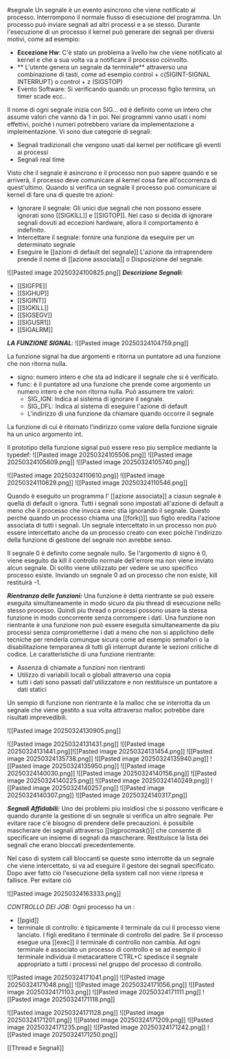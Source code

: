 #segnale
Un segnale è un evento asincrono che viene notificato al processo. Interrompono il normale flusso di esecuzione del programma. Un processo può inviare segnali ad altri processi e a se stesso.
Durante l'esecuzione di un processo il kernel può generare dei segnali per diversi motivi, come ad esempio:
- **Eccezione Hw**: C'è stato un problema a livello hw che viene notificato al kernel e che a sua volta va a notificare il processo coinvolto.
- ** L'utente genera  un segnale da terminale** attraverso una combinazione di tasti, come ad esempio control + c(SIGINT-SIGNAL INTERRUPT) o control + z (SIGSTOP)
- Evento Software: Si verificando quando un processo figlio termina, un timer scade ecc..

Il nome di ogni segnale inizia con SIG... ed è definito come un intero che assume valori che vanno da 1 in poi. Nei programmi vanno usati i nomi effettivi, poiché i numeri potrebbero variare da implementazione a implementazione.
Vi sono due categorie di segnali:
- Segnali tradizionali che vengono usati dal kernel per notificare gli eventi ai processi
- Segnali real time

Visto che il segnale è asincrono e il processo non può sapere quando e se arriverà, il processo deve comunicare al kernel cosa fare all'occorrenza di quest'ultimo.
Quando si verifica un segnale il  processo può comunicare al kernel di fare una di queste tre azioni:
- Ignorare il segnale: Gli unici due segnali che non possono essere ignorati sono [[SIGKILL]] e [[SIGTOP]]. Nel caso si decida di ignorare segnali dovuti ad eccezioni hardware, allora il comportamento è indefinito.
- Intercettare il segnale: fornire una funzione da eseguire per un determinato segnale
- Eseguire le [[azioni di default del segnale]]
L'azione da intraprendere prende il nome di [[azione associata]] o Disposizione del segnale.


![[Pasted image 20250324100825.png]]
***Descrizione Segnali:***
- [[SIGFPE]]
- [[SIGHUP]]
- [[SIGINT]]
- [[SIGKILL]]
- [[SIGSEGV]]
- [[SIGUSR1]]
- [[SIGALRM]]


***LA FUNZIONE SIGNAL***:
![[Pasted image 20250324104759.png]]

La funzione signal ha due argomenti e ritorna un puntatore ad una funzione che non ritorna nulla.
- signo: numero intero e che sta ad indicare il segnale che si è verificato.
- func: è il puntatore ad una funzione che prende come argomento un numero intero e che non ritorna nulla. Può assumere tre valori:
   - SIG_IGN: Indica al sistema di ignorare il segnale.
   - SIG_DFL: Indica al sistema di eseguire l'azione di default
   - L'indirizzo di una funzione da chiamare quando occorre il segnale

La funzione di cui è ritornato l'indirizzo come valore della funzione signale  ha un unico argomento  int.

Il prototipo della funzione signal può essere reso piu semplice mediante la typedef:
![[Pasted image 20250324105506.png]]
![[Pasted image 20250324105609.png]]
![[Pasted image 20250324105740.png]]

![[Pasted image 20250324110610.png]]
![[Pasted image 20250324110629.png]]
![[Pasted image 20250324110546.png]]

Quando è eseguito un programma l' [[azione associata]] a ciasun segnale è quella di default o ignora. Tutti i segnali sono impostati all'azione di default a meno che il processo che invoca exec stia ignorando il segnale. Questo perché quando un processo chiama una [[fork()]] suo figlio eredita l'azione associata di tutti i segnali. Un segnale intercettato in un processo non può essere intercettato anche da un processo creato con exec poiché l'indirizzo della funzione di gestione del segnale non avrebbe senso.

Il segnale 0 è definito come segnale nullo. Se l'argomento di signo è 0, viene eseguito da kill il controllo normale dell'errore ma non viene inviato alcun segnale.
Di solito viene utilizzato per vedere se uno specifico processo esiste. Inviando un segnale 0 ad un processo che non esiste, kill restituirà -1.

***Rientranza delle funzioni:***
Una funzione è detta rientrante se può essere eseguita simultaneamente in modo sicuro da piu thread di esecuzione nello stesso processo. Quindi piu thread o processi possono usare la stessa funzione in modo concorrente senza corrompere i dati.
Una funzione non rientrante è una funzione non può essere eseguita simultaneamente da piu processi senza comprometterne i dati a meno che non si applichino delle tecniche per renderla comunque sicura come ad esempio semafori o la disabilitazione temporanea di tutti gli interrupt durante le sezioni critiche di codice.
Le caratteristiche di una funzione rientrante:
- Assenza di chiamate a funzioni non rientranti
- Utilizzo di variabili locali o globali attraverso una copia
- tutti i dati sono passati dall'utilizzatore e non restituisce un puntatore a dati statici

Un sempio di funzione non rientrante è la malloc che se interrotta da un segnale che viene gestito a sua volta attraverso malloc potrebbe dare risultati imprevedibili.

![[Pasted image 20250324130905.png]]

![[Pasted image 20250324131431.png]]
![[Pasted image 20250324131441.png]]![[Pasted image 20250324131454.png]]
![[Pasted image 20250324135738.png]]
![[Pasted image 20250324135940.png]]
![[Pasted image 20250324135950.png]]
![[Pasted image 20250324140030.png]]
![[Pasted image 20250324140156.png]]
![[Pasted image 20250324140225.png]]
![[Pasted image 20250324140249.png]]
![[Pasted image 20250324140257.png]]
![[Pasted image 20250324140307.png]]
![[Pasted image 20250324140317.png]]

***Segnali Affidabili:***
Uno dei problemi piu insidiosi che si possono verificare è quando durante la gestione di un segnale si verifica un altro segnale. Per evitare race c'è bisogno di prendere delle precauzioni.
è possibile mascherare dei segnali attraverso [[sigprocmask()]] che consente di specificare un insieme di segnali da mascherare. Restituisce la lista dei segnali che erano bloccati precedentemente.


Nel caso di system call bloccanti se queste sono interrotte da un segnale che viene intercettato, si va ad eseguire il gestore dei segnali specificato. Dopo aver fatto ciò l'esecuzione della system call non viene ripresa e fallisce. Per evitare ciò 

![[Pasted image 20250324163333.png]]

*CONTROLLO DEI JOB:*
Ogni processo ha un :
- [[pgid]]
- terminale di controllo: è tipicamente il terminale da cui il processo viene lanciato. I figli ereditano il terminale di controllo del padre. Se il processo esegue una [[exec]] il terminale di controllo non cambia.
Ad ogni terminale è associato un processo di controllo e se ad esempio il terminale individua il metacarattere CTRL+C spedisce il segnale appropriato a tutti i processi nel gruppo del processo di controllo.

![[Pasted image 20250324171041.png]]
![[Pasted image 20250324171048.png]]
![[Pasted image 20250324171056.png]]
![[Pasted image 20250324171103.png]]
![[Pasted image 20250324171111.png]]
![[Pasted image 20250324171118.png]]

![[Pasted image 20250324171128.png]]
![[Pasted image 20250324171201.png]]
![[Pasted image 20250324171209.png]]
![[Pasted image 20250324171235.png]]
![[Pasted image 20250324171242.png]]
![[Pasted image 20250324171250.png]]


[[Thread e Segnali]]
